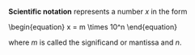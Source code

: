 **Scientific notation** represents a number $x$ in the form

\begin{equation}
x = m \times 10^n
\end{equation}

where $m$ is called the significand or mantissa and $n$.